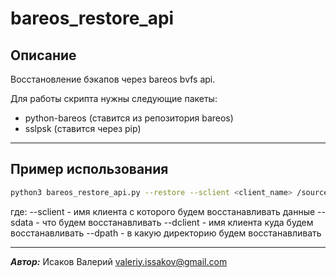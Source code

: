 # bareos_restore_api

## Описание

Восстановление бэкапов через bareos bvfs api.

Для работы скрипта нужны следующие пакеты:
- python-bareos (ставится из репозитория bareos)
- sslpsk (ставится через pip)

------------------

## Пример использования
```bash
python3 bareos_restore_api.py --restore --sclient <client_name> /source/for/restore/ --dclient <client_name> --dpath /
```

где:
--sclient - имя клиента с которого будем восстанавливать данные
--sdata - что будем восстанавливать
--dclient - имя клиента куда будем восстанавливать
--dpath - в какую директорию будем восстанавливать

------------------
***Автор:*** Исаков Валерий <valeriy.issakov@gmail.com>